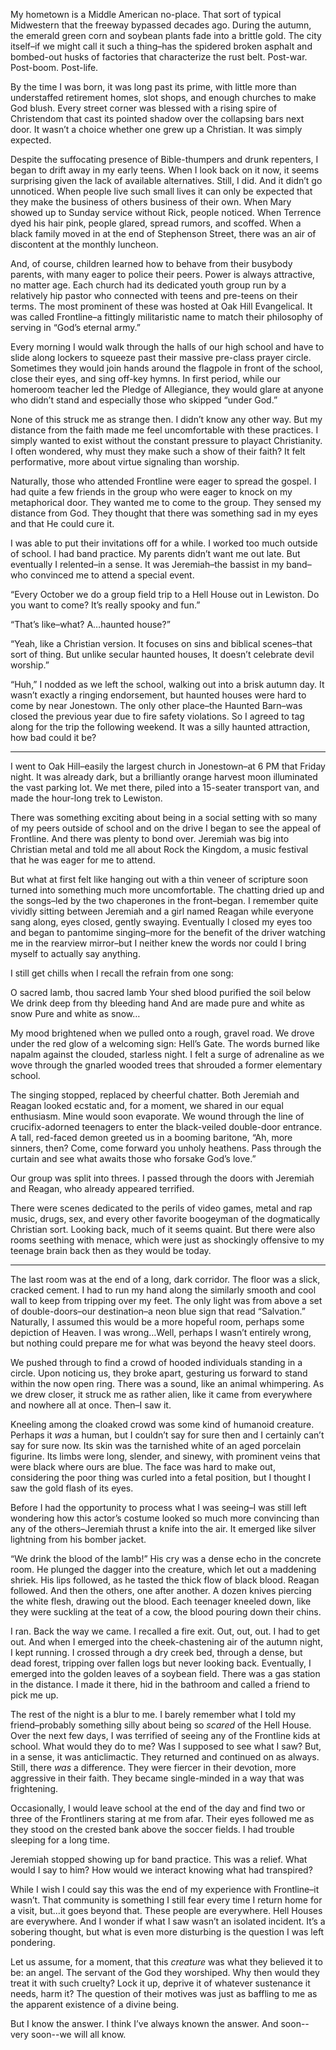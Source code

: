 
My hometown is a Middle American no-place. That sort of typical Midwestern that the freeway bypassed decades ago. During the autumn, the emerald green corn and soybean plants fade into a brittle gold. The city itself–if we might call it such a thing–has the spidered broken asphalt and bombed-out husks of factories that characterize the rust belt. Post-war. Post-boom. Post-life. 

By the time I was born, it was long past its prime, with little more than understaffed retirement homes, slot shops, and enough churches to make God blush. Every street corner was blessed with a rising spire of Christendom that cast its pointed shadow over the collapsing bars next door. It wasn’t a choice whether one grew up a Christian. It was simply expected.



Despite the suffocating presence of Bible-thumpers and drunk repenters, I began to drift away in my early teens. When I look back on it now, it seems surprising given the lack of available alternatives. Still, I did. And it didn’t go unnoticed. When people live such small lives it can only be expected that they make the business of others business of their own. When Mary showed up to Sunday service without Rick, people noticed. When Terrence dyed his hair pink, people glared, spread rumors, and scoffed. When a black family moved in at the end of Stephenson Street, there was an air of discontent at the monthly luncheon.


And, of course, children learned how to behave from their busybody parents, with many eager to police their peers. Power is always attractive, no matter age. Each church had its dedicated youth group run by a relatively hip pastor who connected with teens and pre-teens on their terms. The most prominent of these was hosted at Oak Hill Evangelical. It was called Frontline–a fittingly militaristic name to match their philosophy of serving in “God’s eternal army.” 

Every morning I would walk through the halls of our high school and have to slide along lockers to squeeze past their massive pre-class prayer circle. Sometimes they would join hands around the flagpole in front of the school, close their eyes, and sing off-key hymns. In first period, while our homeroom teacher led the Pledge of Allegiance, they would glare at anyone who didn’t stand and especially those who skipped “under God.”

None of this struck me as strange then. I didn’t know any other way. But my distance from the faith made me feel uncomfortable with these practices. I simply wanted to exist without the constant pressure to playact Christianity. I often wondered, why must they make such a show of their faith? It felt performative, more about virtue signaling than worship.

Naturally, those who attended Frontline were eager to spread the gospel. I had quite a few friends in the group who were eager to knock on my metaphorical door. They wanted me to come to the group. They sensed my distance from God. They thought that there was something sad in my eyes and that He could cure it.

I was able to put their invitations off for a while. I worked too much outside of school. I had band practice. My parents didn’t want me out late. But eventually I relented–in a sense. It was Jeremiah–the bassist in my band–who convinced me to attend a special event.

“Every October we do a group field trip to a Hell House out in Lewiston. Do you want to come? It’s really spooky and fun.” 

“That’s like–what? A…haunted house?”

“Yeah, like a Christian version. It focuses on sins and biblical scenes–that sort of thing. But unlike secular haunted houses, It doesn’t celebrate devil worship.”

“Huh,” I nodded as we left the school, walking out into a brisk autumn day. It wasn’t exactly a ringing endorsement, but haunted houses were hard to come by near Jonestown. The only other place–the Haunted Barn–was closed the previous year due to fire safety violations. So I agreed to tag along for the trip the following weekend. It was a silly haunted attraction, how bad could it be?


***


I went to Oak Hill–easily the largest church in Jonestown–at 6 PM that Friday night. It was already dark, but a brilliantly orange harvest moon illuminated the vast parking lot. We met there, piled into a 15-seater transport van, and made the hour-long trek to Lewiston.

There was something exciting about being in a social setting with so many of my peers outside of school and on the drive I began to see the appeal of Frontline. And there was plenty to bond over. Jeremiah was big into Christian metal and told me all about Rock the Kingdom, a music festival that he was eager for me to attend.

But what at first felt like hanging out with a thin veneer of scripture soon turned into something much more uncomfortable. The chatting dried up and the songs–led by the two chaperones in the front–began. I remember quite vividly sitting between Jeremiah and a girl named Reagan while everyone sang along, eyes closed, gently swaying. Eventually I closed my eyes too and began to pantomime singing–more for the benefit of the driver watching me in the rearview mirror–but I neither knew the words nor could I bring myself to actually say anything.

I still get chills when I recall the refrain from one song:

O sacred lamb, thou sacred lamb
Your shed blood purified the soil below
We drink deep from thy bleeding hand
And are made pure and white as snow
Pure and white as snow…


My mood brightened when we pulled onto a rough, gravel road. We drove under the red glow of a welcoming sign: Hell’s Gate. The words burned like napalm against the clouded, starless night. I felt a surge of adrenaline as we wove through the gnarled wooded trees that shrouded a former elementary school.

The singing stopped, replaced by cheerful chatter. Both Jeremiah and Reagan looked ecstatic and, for a moment, we shared in our equal enthusiasm. Mine would soon evaporate. We wound through the line of crucifix-adorned teenagers to enter the black-veiled double-door entrance. A tall, red-faced demon greeted us in a booming baritone, “Ah, more sinners, then? Come, come forward you unholy heathens. Pass through the curtain and see what awaits those who forsake God’s love.”

Our group was split into threes. I passed through the doors with Jeremiah and Reagan, who already appeared terrified.


There were scenes dedicated to the perils of video games, metal and rap music, drugs, sex, and every other favorite boogeyman of the dogmatically Christian sort. Looking back, much of it seems quaint. But there were also rooms seething with menace, which were just as shockingly offensive to my teenage brain back then as they would be today.



***


The last room was at the end of a long, dark corridor. The floor was a slick, cracked cement. I had to run my hand along the similarly smooth and cool wall to keep from tripping over my feet. The only light was from above a set of double-doors–our destination–a neon blue sign that read “Salvation.” Naturally, I assumed this would be a more hopeful room, perhaps some depiction of Heaven. I was wrong…Well, perhaps I wasn’t entirely wrong, but nothing could prepare me for what was beyond the heavy steel doors.

We pushed through to find a crowd of hooded individuals standing in a circle. Upon noticing us, they broke apart, gesturing us forward to stand within the now open ring. There was a sound, like an animal whimpering. As we drew closer, it struck me as rather alien, like it came from everywhere and nowhere all at once. Then–I saw it.

Kneeling among the cloaked crowd was some kind of humanoid creature. Perhaps it *was* a human, but I couldn’t say for sure then and I certainly can’t say for sure now. Its skin was the tarnished white of an aged porcelain figurine. Its limbs were long, slender, and sinewy, with prominent veins that were black where ours are blue. The face was hard to make out, considering the poor thing was curled into a fetal position, but I thought I saw the gold flash of its eyes.

Before I had the opportunity to process what I was seeing–I was still left wondering how this actor’s costume looked so much more convincing than any of the others–Jeremiah thrust a knife into the air. It emerged like silver lightning from his bomber jacket.

“We drink the blood of the lamb!” His cry was a dense echo in the concrete room. He plunged the dagger into the creature, which let out a maddening shriek. His lips followed, as he tasted the thick flow of black blood. Reagan followed. And then the others, one after another. A dozen knives piercing the white flesh, drawing out the blood. Each teenager kneeled down, like they were suckling at the teat of a cow, the blood pouring down their chins.

I ran. Back the way we came. I recalled a fire exit. Out, out, out. I had to get out. And when I emerged into the cheek-chastening air of the autumn night, I kept running. I crossed through a dry creek bed, through a dense, but dead forest, tripping over fallen logs but never looking back. Eventually, I emerged into the golden leaves of a soybean field. There was a gas station in the distance. I made it there, hid in the bathroom and called a friend to pick me up.

The rest of the night is a blur to me. I barely remember what I told my friend–probably something silly about being so *scared* of the Hell House. Over the next few days, I was terrified of seeing any of the Frontline kids at school. What would they do to me? Was I supposed to see what I saw? But, in a sense, it was anticlimactic. They returned and continued on as always. Still, there *was* a difference. They were fiercer in their devotion, more aggressive in their faith. They became single-minded in a way that was frightening.

Occasionally, I would leave school at the end of the day and find two or three of the Frontliners staring at me from afar. Their eyes followed me as they stood on the crested bank above the soccer fields. I had trouble sleeping for a long time.

Jeremiah stopped showing up for band practice. This was a relief. What would I say to him? How would we interact knowing what had transpired? 

While I wish I could say this was the end of my experience with Frontline–it wasn’t. That community is something I still fear every time I return home for a visit, but…it goes beyond that. These people are everywhere. Hell Houses are everywhere. And I wonder if what I saw wasn’t an isolated incident. It’s a sobering thought, but what is even more disturbing is the question I was left pondering.

Let us assume, for a moment, that this *creature* was what they believed it to be:  an angel. The servant of the God they worshiped. Why then would they treat it with such cruelty? Lock it up, deprive it of whatever sustenance it needs, harm it? The question of their motives was just as baffling to me as the apparent existence of a divine being.

But I know the answer. I think I’ve always known the answer. And soon--very soon--we will all know.